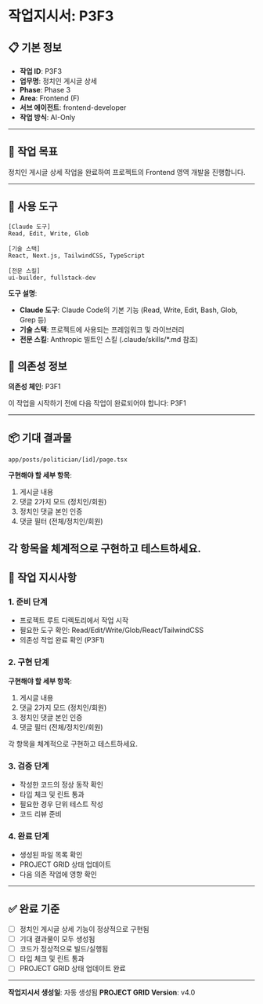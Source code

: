 # 작업지시서: P3F3

## 📋 기본 정보

- **작업 ID**: P3F3
- **업무명**: 정치인 게시글 상세
- **Phase**: Phase 3
- **Area**: Frontend (F)
- **서브 에이전트**: frontend-developer
- **작업 방식**: AI-Only

---

## 🎯 작업 목표

정치인 게시글 상세 작업을 완료하여 프로젝트의 Frontend 영역 개발을 진행합니다.

---

## 🔧 사용 도구

```
[Claude 도구]
Read, Edit, Write, Glob

[기술 스택]
React, Next.js, TailwindCSS, TypeScript

[전문 스킬]
ui-builder, fullstack-dev
```

**도구 설명**:
- **Claude 도구**: Claude Code의 기본 기능 (Read, Write, Edit, Bash, Glob, Grep 등)
- **기술 스택**: 프로젝트에 사용되는 프레임워크 및 라이브러리
- **전문 스킬**: Anthropic 빌트인 스킬 (.claude/skills/*.md 참조)

## 🔗 의존성 정보

**의존성 체인**: P3F1

이 작업을 시작하기 전에 다음 작업이 완료되어야 합니다: P3F1

---

## 📦 기대 결과물

`app/posts/politician/[id]/page.tsx`


**구현해야 할 세부 항목**:

1. 게시글 내용
2. 댓글 2가지 모드 (정치인/회원)
3. 정치인 댓글 본인 인증
4. 댓글 필터 (전체/정치인/회원)

각 항목을 체계적으로 구현하고 테스트하세요.
---

## 📝 작업 지시사항

### 1. 준비 단계

- 프로젝트 루트 디렉토리에서 작업 시작
- 필요한 도구 확인: Read/Edit/Write/Glob/React/TailwindCSS
- 의존성 작업 완료 확인 (P3F1)

### 2. 구현 단계


**구현해야 할 세부 항목**:

1. 게시글 내용
2. 댓글 2가지 모드 (정치인/회원)
3. 정치인 댓글 본인 인증
4. 댓글 필터 (전체/정치인/회원)

각 항목을 체계적으로 구현하고 테스트하세요.

### 3. 검증 단계

- 작성한 코드의 정상 동작 확인
- 타입 체크 및 린트 통과
- 필요한 경우 단위 테스트 작성
- 코드 리뷰 준비

### 4. 완료 단계

- 생성된 파일 목록 확인
- PROJECT GRID 상태 업데이트
- 다음 의존 작업에 영향 확인

---

## ✅ 완료 기준

- [ ] 정치인 게시글 상세 기능이 정상적으로 구현됨
- [ ] 기대 결과물이 모두 생성됨
- [ ] 코드가 정상적으로 빌드/실행됨
- [ ] 타입 체크 및 린트 통과
- [ ] PROJECT GRID 상태 업데이트 완료

---

**작업지시서 생성일**: 자동 생성됨
**PROJECT GRID Version**: v4.0
